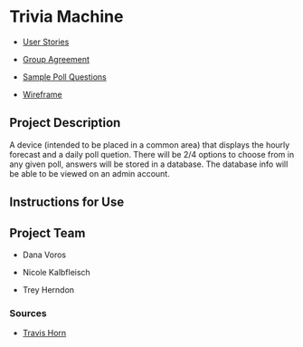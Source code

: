 # Trivia Machine

* [User Stories](planning/userStories.md)

* [Group Agreement](groupAgreement.md)

* [Sample Poll Questions](planning/pollQuestions.md)

* [Wireframe](planning/wireframe.md)

## Project Description

A device (intended to be placed in a common area) that displays the hourly forecast and a daily poll quetion. There will be 2/4 options to choose from in any given poll, answers will be stored in a database. The database info will be able to be viewed on an admin account.

## Instructions for Use

## Project Team

* Dana Voros

* Nicole Kalbfleisch

* Trey Herndon

### Sources

* [Travis Horn](https://travishorn.com/stacked-bar-chart-with-chart-js-846ebdf11c4e)
